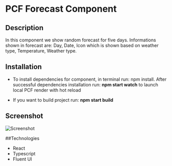 # PCF Forecast Component

## Description
In this component we show random forecast for five days.
Informations shown in forecast are: Day, Date, Icon which is shown based on weather type, Temperature, Weather type.

## Installation
- To install dependencies for component, in terminal run: npm install.
After successful dependencies installation run: **npm start watch** to launch local PCF render with hot reload

- If you want to build project run: **npm start build**

## Screenshot
![Screenshot](https://media.giphy.com/media/ESzGexhV2zbc4SExzs/giphy.gif)

##Technologies
- React
- Typescript
- Fluent UI